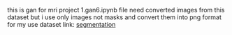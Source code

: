 this is gan for mri project
1.gan6.ipynb file need converted images from this dataset but i use only images not masks and convert them into png format for my use 
dataset link: [segmentation](https://www.kaggle.com/datasets/mateuszbuda/lgg-mri-segmentation)

